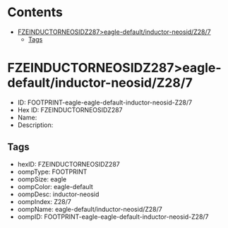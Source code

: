 



Contents
========

* [FZEINDUCTORNEOSIDZ287>eagle-default/inductor-neosid/Z28/7](#fzeinductorneosidz287eagle-defaultinductor-neosidz287)
	* [Tags](#tags)

# FZEINDUCTORNEOSIDZ287>eagle-default/inductor-neosid/Z28/7

- ID: FOOTPRINT-eagle-eagle-default-inductor-neosid-Z28/7
- Hex ID: FZEINDUCTORNEOSIDZ287
- Name: 
- Description: 

## Tags

- hexID: FZEINDUCTORNEOSIDZ287
- oompType: FOOTPRINT
- oompSize: eagle
- oompColor: eagle-default
- oompDesc: inductor-neosid
- oompIndex: Z28/7
- oompName: eagle-default/inductor-neosid/Z28/7
- oompID: FOOTPRINT-eagle-eagle-default-inductor-neosid-Z28/7
